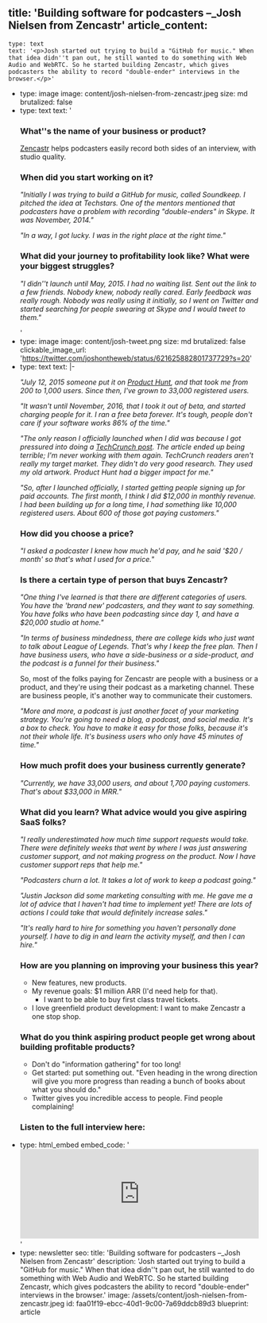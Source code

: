 title: 'Building software for podcasters –\_Josh Nielsen from Zencastr'
article_content:
  -
    type: text
    text: '<p>Josh started out trying to build a "GitHub for music." When that idea didn''t pan out, he still wanted to do something with Web Audio and WebRTC. So he started building Zencastr, which gives podcasters the ability to record "double-ender" interviews in the browser.</p>'
  -
    type: image
    image: content/josh-nielsen-from-zencastr.jpeg
    size: md
    brutalized: false
  -
    type: text
    text: '<h3>What''s the name of your business or product?</h3><p><a href="https://zencastr.com/">Zencastr</a>&nbsp;helps podcasters easily record both sides of an interview, with studio quality.</p><h3>When did you start working on it?</h3><p><em>"Initially I was trying to build a GitHub for music, called Soundkeep. I pitched the idea at Techstars. One of the mentors mentioned that podcasters have a problem with recording "double-enders" in Skype. It was November, 2014."</em></p><p><em>"In a way, I got lucky. I was in the right place at the right time."</em></p><h3>What did your journey to profitability look like? What were your biggest struggles?</h3><p><em>"I didn''t launch until May, 2015. I had no waiting list. Sent out the link to a few friends. Nobody knew, nobody really cared. Early feedback was really rough. Nobody was really using it initially, so I went on Twitter and started searching for people swearing at Skype and I would tweet to them."</em></p>'
  -
    type: image
    image: content/josh-tweet.png
    size: md
    brutalized: false
    clickable_image_url: 'https://twitter.com/joshontheweb/status/621625882801737729?s=20'
  -
    type: text
    text: |-
      <p><em>"July 12, 2015 someone put it on <a href="https://www.producthunt.com/posts/zencastr">Product Hunt</a>, and that took me from 200 to 1,000 users. Since then, I've grown to 33,000 registered users.</em></p><p><em>"It wasn't until November, 2016, that I took it out of beta, and started charging people for it. I&nbsp;ran a free beta forever. It's tough, people don't care if your software works 86% of the time."</em></p><p><em>"The only reason I officially launched when I did was because I got pressured into doing a <a href="https://techcrunch.com/2016/11/13/zencastr-launches/">TechCrunch post</a>. The article ended up being terrible; I'm never working with them again. TechCrunch readers aren't really my target market. They didn't do very good research. They used my old artwork. Product Hunt had a bigger impact for me."</em></p><p><em>"So, after I launched officially, I started getting people signing up for paid accounts. The first month, I think I did $12,000 in monthly revenue. I had been building up for a long time, I had something like 10,000 registered users. About 600 of those got paying customers."</em></p><h3>How did you choose a price?</h3><p><em>"I asked a podcaster I knew how much he'd pay, and he said '$20 / month' so that's what I used for a price."</em></p><h3>Is there a certain type of person that buys Zencastr?</h3><p><em>"One thing I've learned is that there are different categories of users. You have the 'brand new' podcasters, and they want to say something. You have folks who have been podcasting since day 1, and have a $20,000 studio at home."</em></p><p><em>"In terms of business mindedness, there are college kids who just want to talk about League of Legends. That's why I keep the free plan. Then I have business users, who have a side-business or a side-product, and the podcast is a funnel for their business."</em></p><p>So, most of the folks paying for Zencastr are people with a business or a product, and they're using their podcast as a marketing channel. These are business people, it's another way to communicate their customers.</p><p><em>"More and more, a podcast is just another facet of your marketing strategy. You're going to need a blog, a podcast, and social media. It's a box to check. You have to make it easy for those folks, because it's not their whole life. It's business users who only have 45 minutes of time."</em></p><h3>How much profit does your business currently generate?</h3><p><em>"Currently, we have 33,000 users, and about 1,700 paying customers. That's about $33,000 in MRR."</em></p><h3>What did you learn? What advice would you give aspiring SaaS folks?</h3><p><em>"I really underestimated how much time support requests would take. There were definitely weeks that went by where I was just answering customer support, and not making progress on the product. Now I have customer support reps that help me."</em></p><p><em>"Podcasters churn a lot. It takes a lot of work to keep a podcast going."</em></p><p><em>"Justin Jackson did some marketing consulting with me. He gave me a lot of advice that I haven't had time to implement yet! There are lots of actions I could take that would definitely increase sales."</em></p><p><em>"It's really hard to hire for something you haven't personally done yourself. I have to dig in and learn the activity myself, and then I can hire."</em></p><h3>How are you planning on improving your business this year?</h3><ul><li>New features, new products.</li><li>My revenue goals: $1 million ARR (I'd need help for that).
      <ul><li>I want to be able to buy first class travel tickets.</li></ul>
      </li><li>I love greenfield product development: I want to make Zencastr a one stop shop.</li></ul><h3>What do you think aspiring product people get wrong about building profitable products?</h3><ul><li>Don't do "information gathering" for too long!</li><li>Get started: put something out. "Even heading in the wrong direction will give you more progress than reading a bunch of books about what you should do."</li><li>Twitter gives you incredible access to people. Find people complaining!</li></ul><h3>Listen to the full interview here:</h3>
  -
    type: html_embed
    embed_code: '<iframe width="100%" height="180" frameborder="no" scrolling="no" seamless src="https://share.transistor.fm/e/c8bf67e8/dark"></iframe>'
  -
    type: newsletter
seo:
  title: 'Building software for podcasters –\_Josh Nielsen from Zencastr'
  description: 'Josh started out trying to build a "GitHub for music." When that idea didn''t pan out, he still wanted to do something with Web Audio and WebRTC. So he started building Zencastr, which gives podcasters the ability to record "double-ender" interviews in the browser.'
  image: /assets/content/josh-nielsen-from-zencastr.jpeg
id: faa01f19-ebcc-40d1-9c00-7a69ddcb89d3
blueprint: article
